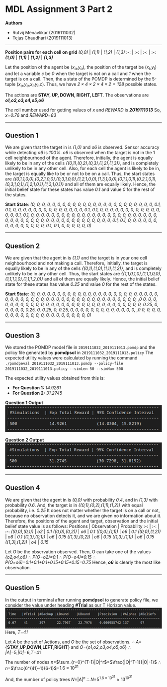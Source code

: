 # MDL Assignment 3 Part 2

**Authors**
- Rutvij Menavlikar (2019111032)
- Tejas Chaudhari (2019111013)

---

**Position pairs for each cell on grid**
*(0,0)* | *(1,1)* | *(1,2)* | *(1,3)*
:-: | :-: | :-: | :-:
***(1,0)*** | ***(1,1)*** | ***(1,2)*** | ***(1,3)***

Let the position of the agent be (*x<sub>a</sub>*,*y<sub>a</sub>*), the position of the target be (*x<sub>t</sub>*,*y<sub>t</sub>*) and let a variable *c* be *0* when the target is not on a call and *1* when the target is on a call.
Then, the a state of the POMDP is determined by the 5-tuple (*x<sub>a</sub>*,*y<sub>a</sub>*,*x<sub>t</sub>*,*y<sub>t</sub>*,*c*).
Thus, we have *$2\times4\times2\times4\times2=128$* possible states.

The actions are **STAY, UP, DOWN, RIGHT, LEFT**.
The observations are ***o1,o2,o3,o4,o5,o6***

The roll number used for getting values of *x* and *REWARD* is ***2019111013***
So, *x*=*0.76* and *REWARD*=*83*

---

## Question 1

We are given that the target in is *(1,0)* and *o6* is observed.
Sensor accuracy while detecting *o6* is *100%*.
*o6* is observed when the target is not in the 1 cell neighbourhood of the agent.
Therefore, initially, the agent is equally likely to be in any of the cells *{(0,1),(0,2),(0,3),(1,2),(1,3)}*, and is completely unlikely to be in any other cell.
Also, for each cell the agent is likely to be in, the target is equally like to be or not to be on a call.
Thus, the start states are *{(0,1,1,0,0),(0,2,1,0,0),(0,3,1,0,0),(1,2,1,0,0),(1,3,1,0,0),(0,1,1,0,1),(0,2,1,0,1),(0,3,1,0,1),(1,2,1,0,1),(1,3,1,0,1)}* and all of them are equally likely.
Hence, the initial belief state for these states has value *0.1* and value *0* for the rest of the states.

**Start State**: *(0, 0, 0, 0, 0, 0, 0, 0, 0, 0, 0, 0, 0, 0, 0, 0, 0, 0, 0, 0, 0, 0, 0, 0, 0.1, 0.1, 0, 0, 0, 0, 0, 0, 0, 0, 0, 0, 0, 0, 0, 0, 0.1, 0.1, 0, 0, 0, 0, 0, 0, 0, 0, 0, 0, 0, 0, 0, 0, 0.1, 0.1, 0, 0, 0, 0, 0, 0, 0, 0, 0, 0, 0, 0, 0, 0, 0, 0, 0, 0, 0, 0, 0, 0, 0, 0, 0, 0, 0, 0, 0, 0, 0, 0, 0, 0, 0, 0, 0, 0, 0, 0, 0, 0, 0, 0, 0, 0, 0.1, 0.1, 0, 0, 0, 0, 0, 0, 0, 0, 0, 0, 0, 0, 0, 0, 0.1, 0.1, 0, 0, 0, 0, 0, 0)*
<!-- *P.S. Include the actual start state if text wrapping is working. Leave it otherwise* -->

---

## Question 2

We are given that the agent in is *(1,1)* and the target is in your one cell neighbourhood and not making a call.
Therefore, initially, the target is equally likely to be in any of the cells *{(0,1),(1,0),(1,1),(1,2)}*, and is completely unlikely to be in any other cell.
Thus, the start states are *{(1,1,0,1,0),(1,1,1,0,0),(1,1,1,1,0),(1,1,1,2,0)}* and all of them are equally likely.
Hence, the initial belief state for these states has value *0.25* and value *0* for the rest of the states.

**Start State**: *(0, 0, 0, 0, 0, 0, 0, 0, 0, 0, 0, 0, 0, 0, 0, 0, 0, 0, 0, 0, 0, 0, 0, 0, 0, 0, 0, 0, 0, 0, 0, 0, 0, 0, 0, 0, 0, 0, 0, 0, 0, 0, 0, 0, 0, 0, 0, 0, 0, 0, 0, ,0 0, 0, 0, 0, 0, 0, 0, 0, 0, 0, 0, 0, 0, 0, 0, 0, 0, 0, 0, 0, 0, 0, 0, 0, 0, 0, 0, 0, 0, 0, 0.25, 0, 0, 0, 0, 0, 0.25, 0, 0.25, 0, 0.25, 0, 0, 0, 0, 0, 0, 0, 0, 0, 0, 0, 0, 0, ,0 0, 0, 0, 0, 0, 0, 0, 0, 0, 0, 0, 0, 0, 0, 0, 0, 0, 0, 0, 0, 0)*
<!-- *P.S. Include the actual start state if text wrapping is working. Leave it otherwise* -->

---

## Question 3

We stored the POMDP model file in `2019111032_2019111013.pomdp` and the policy file generated by **pomdpsol** in `2019111032_2019111013.policy`
The expected utility values were calculated by running the command `./pomdpeval 2019111032_2019111013.pomdp --policy-file 2019111032_2019111013.policy --simLen 50 --simNum 500`

The expected utility values obtained from this is:
- **For Question 1:** *14.9261*
- **For Question 2:** *31.2745*

**Question 1 Output**
![Question 1 Output](q1.png)

**Question 2 Output**
![Question 2 Output](q2.png)

---

## Question 4

We are given that the agent in is *(0,0)* with probability *0.4*, and in *(1,3)* with probability *0.6*. And, the target is in *{(0,1),(0,2),(1,1),(1,2)}* with equal probability, i.e. *0.25*
It does not matter whether the target is on a call or not, because no observation detects it, and we are given no information about it.
Therefore, the positions of the agent and target, observation and the initial belief state value is as follows:
Positions | Observation | Probability
:-: | :-: | :-:
*((0,0),(0,1))* | *o2* | *0.1*
*((0,0),(0,2))* | *o6* | *0.1*
*((0,0),(1,1))* | *o6* | *0.1*
*((0,0),(1,2))* | *o6* | *0.1*
*((1,3),(0,1))* | *o6* | *0.15*
*((1,3),(0,2))* | *o6* | *0.15*
*((1,3),(1,1))* | *o6* | *0.15*
*((1,3),(1,2))* | *o4* | *0.15*

Let *O* be the observation observed.
Then, O can take one of the values *{o2,o4,o6}*
&#8756; *P(O=o2)=0.1*
&#8756; *P(O=o4)=0.15*
&#8756; *P(O=o6)=0.1+0.1+0.1+0.15+0.15+0.15=0.75*
Hence, ***o6*** is clearly the most like observation.

---

## Question 5

In the output in terminal after running **pomdpsol** to generate policy file, we consider the value under heading **#Trial** as our T Horizon value.
![T Horizon](q5.png)
Here, *T*=*41*

Let *A* be the set of Actions, and *O* be the set of observations.
&#8756; *A*={**STAY**,**UP**,**DOWN**,**LEFT**,**RIGHT**} and *O*={*o1*,*o2*,*o3*,*o4*,*o5*,*o6*}
&#8756; *|A|*=5,*|O|*=6,*T*=41

The number of nodes *n*=$\sum_{r=0}^{T-1}|O|^r$=$\frac{|O|^T-1}{|O|-1}$
&#8756; *n*=$\frac{6^{41}-1}{6-1}$=$1.6\times10^{31}$

And, the number of policy trees *N*=$|A|^n$
&#8756; *N*=$5^{1.6\times10^{31}}\approx13^{10^{31}}$